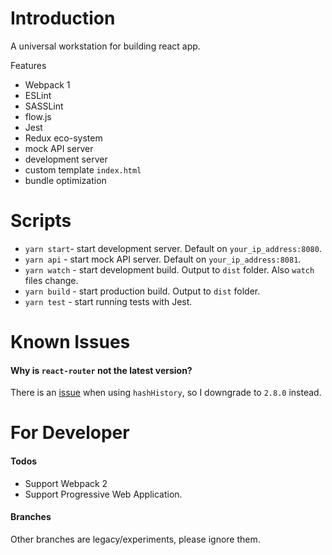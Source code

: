 # Introduction
A universal workstation for building react app.

Features
- Webpack 1
- ESLint
- SASSLint
- flow.js
- Jest
- Redux eco-system
- mock API server
- development server
- custom template `index.html`
- bundle optimization

# Scripts
- `yarn start`- start development server. Default on `your_ip_address:8080`.
- `yarn api` - start mock API server. Default on `your_ip_address:8081`.
- `yarn watch` - start development build. Output to `dist` folder. Also `watch` files change.
- `yarn build` - start production build. Output to `dist` folder.
- `yarn test` - start running tests with Jest.

# Known Issues
#### Why is `react-router` not the latest version?
There is an [issue](https://github.com/reactjs/react-router-redux/issues/197) when using `hashHistory`, so I downgrade to `2.8.0` instead.

# For Developer
#### Todos
- Support Webpack 2
- Support Progressive Web Application.

#### Branches
Other branches are legacy/experiments, please ignore them.
